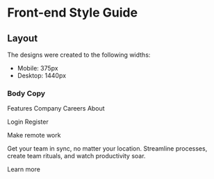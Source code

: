 # Front-end Style Guide

## Layout

The designs were created to the following widths:

- Mobile: 375px
- Desktop: 1440px


### Body Copy
  Features
  Company
  Careers
  About

  Login
  Register

  Make remote work

  Get your team in sync, no matter your location. Streamline processes, 
  create team rituals, and watch productivity soar.

  Learn more